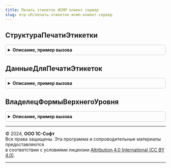 ```yaml
---
title: Печать этикеток ИСМП клиент сервер
slug: erp-uh/печать-этикеток-исмп-клиент-сервер
---
```



## СтруктураПечатиЭтикетки
<details style="margin: 1em 0; padding: 0.5em; border: 1px solid #ccc; border-radius: 6px;">

<summary style="font-weight: bold; cursor: pointer;">Описание, пример вызова</summary>

```bsl

// Структура для заполнения данными, по которым будет производится резервирование и печать кодов
// маркировки товаров.
//
// Возвращаемое значение:
// 	Структура - Описание:
// * Организация          - ОпределяемыйТип.Организация - Организация.
// * ВидПродукции         - ПеречислениеСсылка.ВидыПродукцииИС - Вид продукции.
// * СпособВводаВОборот   - ПеречислениеСсылка.СпособыВводаВОборотСУЗ - Способ ввода
// * Шаблон               - ПеречислениеСсылка.ШаблоныКодовМаркировкиСУЗ - Шаблон кода маркировки
// * ШтрихкодУпаковки     - СправочникСсылка.ШтрихкодыУпаковокТоваров - Источник получения серии и типа штрихкода,
//                          если эти параметры не заполнены в соответствующих ключах.
// * ЭтоКодМаркировки     - Булево - Признак принадлежности структуры к маркируемой продукции,
//                          так же, могут печататься логистические упаковки.
// * СодержимоеКоличество - Число - Количество элементов внутри (для логистической упаковки)
// * НомерВГруппе         - Число - Номер по порядку (для логистической упаковки)
// * Порядок              - Число - Порядок сортировки для вывода на печать в пределах формируемой упаковки
// * Количество           - Число - Количество этикеток для печати
// * УчетноеКоличество    - Число - Количество для записи в справочник "Штрихкоды упаковок и товаров"
// * ШаблонЭтикетки       - СправочникСсылка.ШаблоныЭтикетокИЦенников - Шаблон для печати
// * ТипШтрихкода         - ПеречислениеСсылка.ТипыШтрихкодов - Тип штрихкода для печати
// * Штрихкод             - Строка - Значение штрихкода (используется дла печати и отметки о печати известного кода)
// * Номенклатура         - СправочникСсылка.Номенклатура - Номенклатура для заполнения шаблона
// * Характеристика       - СправочникСсылка.ХарактеристикиНоменклатуры - Характеристика для заполнения шаблона
// * Серия                - СправочникСсылка.СерииНоменклатуры - Серия, устанавливается в новый элемент ШтрикодУпаковкиТоваров.
// * GTIN                 - ОпределяемыйТип.GTIN - GTIN товара.
//
Функция СтруктураПечатиЭтикетки() Экспорт
```

Пример вызова
```bsl
Результат = ПечатьЭтикетокИСМПКлиентСервер.СтруктураПечатиЭтикетки() 
```
</details>

## ДанныеДляПечатиЭтикеток
<details style="margin: 1em 0; padding: 0.5em; border: 1px solid #ccc; border-radius: 6px;">

<summary style="font-weight: bold; cursor: pointer;">Описание, пример вызова</summary>

```bsl

// Подготавливает структуру исходных данных для передачи в функцию печати
// У формы вдалельцем должна выступать форма с основным реквизитом Объект.
// Для резервирования необходима ссылка,поэтому для новых объектов будет предпринята попытка записать
// Во входящей структуре могут быть заполнены не все поля. Обязательными являются Номенклатура [, Характеристика]
// Если не заполнено поле ШаблонЭтикетки - шаблон будет запрошен у пользователя.
//
// Параметры:
// 	ПараметрыПечати - См. ПечатьЭтикетокИСМПКлиентСервер.СтруктураПечатиЭтикетки
// 	Форма - ФормаКлиентскогоПриложения - Источник событий
// 	Документ - ДокументСсылка - Документ, к которому будут относиться коды маркировки
// 	ДополнитьПолныйКодМаркировки - Строка - Идентификатор применения для дополнения кода маркировки
// Возвращаемое значение:
// 	Структура - Описание:
// * КаждаяЭтикеткаНаНовомЛисте - Булево - для данной функции не актульно, потому что печатается одна этикетка
// * Документ - ОпределяемыйТип.ОснованиеЗаказНаЭмиссиюКодовМаркировкиИСМП - Документ-основание,
//     на который необходимо перерезервировать свободный код маркировки.
// * АдресВХранилище - Строка - адрес объектов печати
Функция ДанныеДляПечатиЭтикеток(ПараметрыПечати, Форма, Документ, ДополнитьПолныйКодМаркировки) Экспорт
```

Пример вызова
```bsl
Результат = ПечатьЭтикетокИСМПКлиентСервер.ДанныеДляПечатиЭтикеток(ПараметрыПечати, Форма, Документ, ДополнитьПолныйКодМаркировки) 
```
</details>

## ВладелецФормыВерхнегоУровня
<details style="margin: 1em 0; padding: 0.5em; border: 1px solid #ccc; border-radius: 6px;">

<summary style="font-weight: bold; cursor: pointer;">Описание, пример вызова</summary>

```bsl

// Возвращает форму, являющуюся владельцем верхнего уровня переданной формы.
// Если форма не имеет владельца или владельцем является элемент управления, тогда возвращает саму форму.
//
// Параметры:
//  Форма - ФормаКлиентскогоПриложения, Неопределено - форма.
// Возвращаемое значение:
//  Форма - ФормаКлиентскогоПриложения, Форма.
//
Функция ВладелецФормыВерхнегоУровня(Форма) Экспорт
```

Пример вызова
```bsl
Результат = ПечатьЭтикетокИСМПКлиентСервер.ВладелецФормыВерхнегоУровня(Форма) 
```
</details>

---

© 2024, **ООО 1С-Софт**  
Все права защищены. Эта программа и сопроводительные материалы предоставляются  
в соответствии с условиями лицензии [Attribution 4.0 International (CC BY 4.0)](https://creativecommons.org/licenses/by/4.0/legalcode).

---
